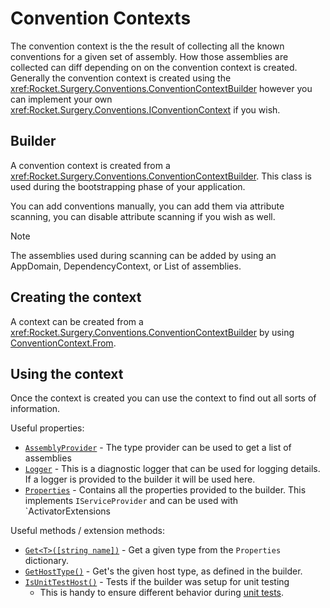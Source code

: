 # Convention Contexts

The convention context is the the result of collecting all the known conventions for a given set of assembly. How those assemblies are collected can diff
depending on on the convention context is created. Generally the convention context is created using the <xref:Rocket.Surgery.Conventions.ConventionContextBuilder>
however you can implement your own <xref:Rocket.Surgery.Conventions.IConventionContext> if you wish.

## Builder

A convention context is created from a <xref:Rocket.Surgery.Conventions.ConventionContextBuilder>. This class is used during the bootstrapping phase of your application.

You can add conventions manually, you can add them via attribute scanning, you can disable attribute scanning if you wish as well.

> [!NOTE]
> The assemblies used during scanning can be added by using an AppDomain, DependencyContext, or List of assemblies.

## Creating the context

A context can be created from a <xref:Rocket.Surgery.Conventions.ConventionContextBuilder> by using [ConventionContext.From](xref:Rocket.Surgery.Conventions.ConventionContext#Rocket_Surgery_Conventions_ConventionContext_From_Rocket_Surgery_Conventions_ConventionContextBuilder_).

## Using the context

Once the context is created you can use the context to find out all sorts of information.

Useful properties:

-   [`AssemblyProvider`](xref:Rocket.Surgery.Conventions.IConventionContext#Rocket_Surgery_Conventions_ConventionContext_AssemblyProvider) - The type provider can be used to get a list of assemblies
-   [`Logger`](xref:Rocket.Surgery.Conventions.IConventionContext#Rocket_Surgery_Conventions_ConventionContext_Logger) - This is a diagnostic logger that can be used for logging details. If a logger is provided to the builder it will be used here.
-   [`Properties`](xref:Rocket.Surgery.Conventions.IConventionContext#Rocket_Surgery_Conventions_ConventionContext_Properties) - Contains all the properties provided to the builder. This implements `IServiceProvider` and can be used with `ActivatorExtensions

Useful methods / extension methods:

-   [`Get<T>([string name])`](xref:Rocket.Surgery.Conventions.ConventionContextExtensions#Rocket_Surgery_Conventions_ConventionContextExtensions_Get__1_Rocket_Surgery_Conventions_IConventionContext_) - Get a given type from the `Properties` dictionary.
-   [`GetHostType()`](xref:Rocket.Surgery.Conventions.ConventionContextExtensions#Rocket_Surgery_Conventions_ConventionContextExtensions_GetHostType_Rocket_Surgery_Conventions_IConventionContext_) - Get's the given host type, as defined in the builder.
-   [`IsUnitTestHost()`](xref:Rocket.Surgery.Conventions.ConventionContextExtensions#Rocket_Surgery_Conventions_ConventionContextExtensions_IsUnitTestHost_Rocket_Surgery_Conventions_IConventionContext_) - Tests if the builder was setup for unit testing
    -   This is handy to ensure different behavior during [unit tests](./unit-tests.md).
